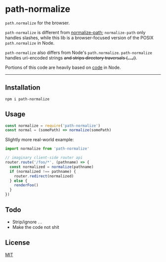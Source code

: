 # path-normalize

`path.normalize` for the browser.

`path-normalize` is different from
[normalize-path](http://npm.im/normalize-path); `normalize-path` only handles
slashes, while this lib is a browser-focused version of the POSIX `path.normalize`
in Node.

`path-normalize` also differs from Node's `path.normalize`. `path-normalize`
handles uri-encoded strings ~~and strips directory traversals (`../`)~~.

Portions of this code are heavily based on
[code](https://github.com/nodejs/node/blob/b404aa56c0e776c9722017ca020f9d04c7aa6de2/lib/path.js#L1182)
in Node.

--------

## Installation

`npm i path-normalize`

## Usage

```javascript
const normalize = require('path-normalize')
const normal = (somePath) => normalize(somePath)
```

Slightly more real-world example:

```javascript
import normalize from 'path-normalize'

// imaginary client-side router api
router.route('/foo/*', (pathname) => {
  const normalized = normalize(pathname)
  if (normalized !== pathname) {
    router.redirect(normalized)
  } else {
    renderFoo()
  }
})
```

## Todo

* Strip/ignore `..`
* Make the code not shit

## License

[MIT](./LICENSE.md)
